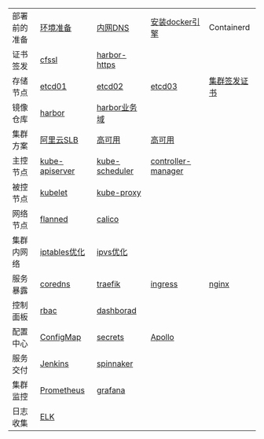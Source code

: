 <table border="0">
    <tr>
        <td><strong></strong>部署前的准备</td>
        <td><a href="01-环境准备.md">环境准备</a></td>
        <td><a href="../NetWork/bind9/03-DNS正解域配置文件（单个节点）.md">内网DNS</a></td>
        <td><a href="../Docker/02-容器安装部署.md">安装docker引擎</a></td>
        <td><a href=""></a>Containerd</td>
    </tr>
    <tr>
        <td><strong></strong>证书签发</td>
        <td><a href="02-证书的签发.md">cfssl</a></td>
        <td><a href="02-ca证书.md">harbor-https</a></td>
        <td><a href=""></a></td>
        <td><a href=""></a></td>
    </tr>
    <tr>
        <td><strong></strong>存储节点</td>
        <td><a href="07-etcd集群/01-ETCD部署.md">etcd01</a></td>
        <td><a href="07-etcd集群/02-ETCD部署.md">etcd02</a></td>
        <td><a href="07-etcd集群/03-ETCD部署.md">etcd03</a></td>
        <td><a href="07-etcd集群/04-ETCD证书.md">集群签发证书</a></td>
    </tr>
    <tr>
        <td><strong></strong>镜像仓库</td>
        <td><a href="03-镜像仓库.md">harbor</a></td>
        <td><a href="02-nginx/02-harbor-nginx.md">harbor业务域</a></td>
        <td><a href=""></a></td>
        <td><a href=""></a></td>
    </tr>
    <tr>
        <td><strong></strong>集群方案</td>
        <td><a href="02-nginx/01-availability-nginx.md">阿里云SLB</a></td>
        <td><a href="02-nginx/01-availability-nginx.md">高可用</a></td>
        <td><a href="02-nginx/01-availability-nginx.md">高可用</a></td>
        <td><a href=""></a></td>
    </tr>
    <tr>
        <td><strong></strong>主控节点</td>
        <td><a href="07-master节点/01-kube-apiserver.md">kube-apiserver</a></td>
        <td><a href="07-master节点/03-kube-scheduler.md">kube-scheduler</a></td>
        <td><a href="07-master节点/02-kube-controller-manager.md">controller-manager</a></td>
        <td><a href=""></a></td>
    </tr>
    <tr>
        <td><strong></strong>被控节点</td>
        <td><a href="07-node节点/02-kubelet.md">kubelet</a></td>
        <td><a href="07-node节点/01-kube-proxy.md">kube-proxy</a></td>
        <td><a href=""></a></td>
        <td><a href=""></a></td>
    </tr>
    <tr>
        <td><strong></strong>网络节点</td>
        <td><a href="08-网络节点.md">flanned</a></td>
        <td><a href="08-网络节点.md">calico</a></td>
        <td><a href=""></a></td>
        <td><a href=""></a></td>
    </tr>
    <tr>
        <td><strong></strong>集群内网络</td>
        <td><a href="03-iptables/01-iptables.md">iptables优化</a></td>
        <td><a href="03-iptables/01-iptables.md">ipvs优化</a></td>
        <td><a href=""></a></td>
        <td><a href=""></a></td>
    </tr>
    <tr>
        <td><strong></strong>服务暴露</td>
        <td><a href="02-nginx/03-coredns-nginx.md">coredns</a></td>
        <td><a href="02-nginx/05-traefik-nginx.md">traefik</a></td>
        <td><a href="09-Ingress.md">ingress</a></td>
        <td><a href="09-Ingress.md">nginx</a></td>
    </tr>
    <tr>
        <td><strong></strong>控制面板</td>
        <td><a href="10-rbac.md">rbac</a></td>
        <td><a href="10-控制面板.md">dashborad</a></td>
        <td><a href=""></a></td>
        <td><a href=""></a></td>
    </tr>
    <tr>
        <td><strong></strong>配置中心</td>
        <td><a href="04-配置管理/01-ConfigMap.md">ConfigMap</a></td>       
        <td><a href="04-配置管理/02-secrets.md">secrets</a></td>
        <td><a href="04-配置管理/03-apollo.md">Apollo</a></td>
        <td><a href=""></a></td>
    </tr>
    <tr>
        <td><strong></strong>服务交付</td>
        <td><a href="06-K8S && CICD/02-jenkins安装部署.md">Jenkins</a></td>
        <td><a href="10-控制面板.md">spinnaker</a></td>
        <td><a href=""></a></td>
        <td><a href=""></a></td>
    </tr>
    <tr>
        <td><strong></strong>集群监控</td>
        <td><a href="01-环境准备.md">Prometheus</a></td>
        <td><a href="10-控制面板.md">grafana</a></td>
        <td><a href=""></a></td>
        <td><a href=""></a></td>
    </tr>
    <tr>
        <td><strong></strong>日志收集</td>
        <td><a href="01-环境准备.md">ELK</a></td>
        <td><a href=""></a></td>
        <td><a href=""></a></td>
    </tr>
</table>
